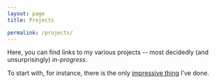 ```yaml
---
layout: page
title: Projects

permalink: /projects/
---
```


Here, you can find links to my various projects -- most decidedly (and unsurprisingly) *in-progress*.

To start with, for instance, there is the only [impressive thing](/greco-roman-authors/interactive-map.html) I've done.

